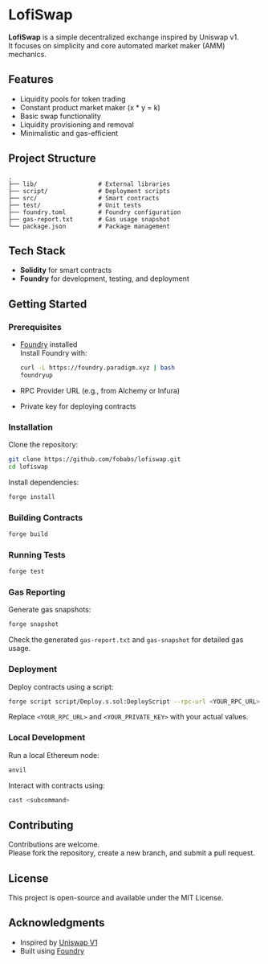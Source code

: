 # LofiSwap

**LofiSwap** is a simple decentralized exchange inspired by Uniswap v1.  
It focuses on simplicity and core automated market maker (AMM) mechanics.

## Features

- Liquidity pools for token trading
- Constant product market maker (x * y = k)
- Basic swap functionality
- Liquidity provisioning and removal
- Minimalistic and gas-efficient

## Project Structure

```plaintext
.
├── lib/                 # External libraries
├── script/              # Deployment scripts
├── src/                 # Smart contracts
├── test/                # Unit tests
├── foundry.toml         # Foundry configuration
├── gas-report.txt       # Gas usage snapshot
└── package.json         # Package management
```

## Tech Stack

- **Solidity** for smart contracts
- **Foundry** for development, testing, and deployment

## Getting Started

### Prerequisites

- [Foundry](https://book.getfoundry.sh/) installed  
  Install Foundry with:

  ```bash
  curl -L https://foundry.paradigm.xyz | bash
  foundryup
  ```

- RPC Provider URL (e.g., from Alchemy or Infura)
- Private key for deploying contracts

### Installation

Clone the repository:

```bash
git clone https://github.com/fobabs/lofiswap.git
cd lofiswap
```

Install dependencies:

```bash
forge install
```

### Building Contracts

```bash
forge build
```

### Running Tests

```bash
forge test
```

### Gas Reporting

Generate gas snapshots:

```bash
forge snapshot
```

Check the generated `gas-report.txt` and `gas-snapshot` for detailed gas usage.

### Deployment

Deploy contracts using a script:

```bash
forge script script/Deploy.s.sol:DeployScript --rpc-url <YOUR_RPC_URL> --private-key <YOUR_PRIVATE_KEY>
```

Replace `<YOUR_RPC_URL>` and `<YOUR_PRIVATE_KEY>` with your actual values.

### Local Development

Run a local Ethereum node:

```bash
anvil
```

Interact with contracts using:

```bash
cast <subcommand>
```

## Contributing

Contributions are welcome.  
Please fork the repository, create a new branch, and submit a pull request.

## License

This project is open-source and available under the MIT License.

## Acknowledgments

- Inspired by [Uniswap V1](https://github.com/runtimeverification/publications/blob/main/reports/smart-contracts/Uniswap-V1.pdf)
- Built using [Foundry](https://book.getfoundry.sh/)
